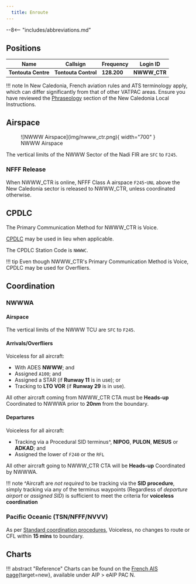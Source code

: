 ```yaml
---
  title: Enroute
---
```


--8<-- "includes/abbreviations.md"

## Positions

| Name               | Callsign       | Frequency        | Login ID              |
| ------------------ | --------------| -------------- | ---------------- |
| **Tontouta Centre** | **Tontouta Control**  | **128.200**     | **NWWW_CTR**     |

!!! note
	In New Caledonia, French aviation rules and ATS terminology apply, which can differ significantly from that of other VATPAC areas. Ensure you have reviewed the [Phraseology](../#phraseology) section of the New Caledonia Local Instructions.

## Airspace
<figure markdown>
![NWWW Airspace](img/nwww_ctr.png){ width="700" }
  <figcaption>NWWW Airspace</figcaption>
</figure>

The vertical limits of the NWWW Sector of the Nadi FIR are `SFC` to `F245`.

### NFFF Release
When NWWW_CTR is online, NFFF Class A airspace `F245`-`UNL` above the New Caledonia sector is released to NWWW_CTR, unless coordinated otherwise.
<!---### Reclassifications
### Special Positions

## Extending --->
## CPDLC
The Primary Communication Method for NWWW_CTR is Voice.

[CPDLC](../../../client/cpdlc) may be used in lieu when applicable.

The CPDLC Station Code is `NWWWC`.

!!! tip
    Even though NWWW_CTR's Primary Communication Method is Voice, CPDLC may be used for Overfliers.

<!---## Sector Responsibilities

## Runway Modes

## Surveillance Coverage

## STAR Clearances
## Star Clearance Expectation
--->
## Coordination
### NWWWA
#### Airspace
The vertical limits of the NWWW TCU are `SFC` to `F245`.

#### Arrivals/Overfliers
Voiceless for all aircraft:

- With ADES **NWWW**; and
- Assigned `A100`; and
- Assigned a STAR (if **Runway 11** is in use); or
- Tracking to **LTO VOR** (if **Runway 29** is in use).

All other aircraft coming from NWWW_CTR CTA must be **Heads-up** Coordinated to NWWWA prior to **20nm** from the boundary.

#### Departures
Voiceless for all aircraft:

- Tracking via a Procedural SID terminus^, **NIPOG**, **PULON**, **MESUS** or **ADKAD**; and
- Assigned the lower of `F240` or the `RFL`

All other aircraft going to NWWW_CTR CTA will be **Heads-up** Coordinated by NWWWA.

!!! note
    ^Aircraft are *not required* to be tracking via the **SID procedure**, simply tracking via any of the terminus waypoints (Regardless of *departure airport* or *assigned SID*) is sufficient to meet the criteria for **voiceless coordination**


### Pacific Oceanic (TSN/NFFF/NVVV)
As per [Standard coordination procedures](../../controller-skills/coordination/#pacific-units), Voiceless, no changes to route or CFL within **15 mins** to boundary.

## Charts
!!! abstract "Reference"
    Charts can be found on the [French AIS page](https://www.sia.aviation-civile.gouv.fr/){target=new}, available under AIP > eAIP PAC N.